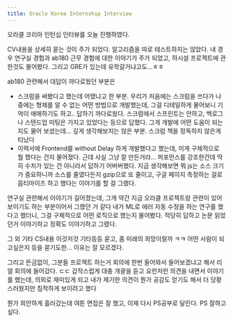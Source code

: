 ```yaml
---
title: Oracle Korea Internship Interview
---
```


오라클 코리아 인턴십 인터뷰를 오늘 진행하였다.

CV내용을 상세히 묻는 것이 주가 되었다. 알고리즘을 따로 테스트하지는 않았다.
내 경우 연구실 경험과 ab180 근무 경험에 대한 이야기가 주가 되었고, 하시설 프로젝트에 관한것도 물어봤다. 그리고 GRE가 있는데 유학갈거냐고도...ㅎㅎ

ab180 관련해서 대답이 까다로웠던 부분은
- 스크럼을 써봤다고 했는데 어땠냐고 한 부분. 우리가 처음에는 스크럼을 쓰다가 나중에는 형체를 알 수 없는 어떤 방법으로 개발했는데, 그걸 디테일하게 물어보니 기억이 애매하기도 하고.. 답하기 까다로웠다. 스크럼에서 스프린트는 안하고, 백로그나 스텐드업 미팅은 가지고 있었다는 등으로 답했다. 그게 개발에 어떤 도움이 되는지도 물어 보셨는데... 깊게 생각해보지는 않은 부분. 스크럼 책을 정독하지 않은게 티났다
- 이력서에 Frontend를 without Delay 하게 개발했다고 했는데, 이게 구체적으로 뭘 했다는 건지 물어졌다. 근데 사실 그냥 잘 만든거라... 퍼포먼스를 강조한건데 딱히 수치가 있는 건 아니라서 답하기 어버버했다. 지금 생각해보면 뭐 js는 소스 크기가 중요하니까 소스를 줄였다든지 gzip으로 또 줄이고, 구글 페이지 측정하는 걸로 옵티마이즈 하고 했다는 이야기를 할 걸 그랬다.

연구실 관련해서 이야기가 길어졌는데, 그게 약간 지금 오라클 프로젝트랑 관련이 있어 보이기도 하는 부분이어서 그랬던 거 같다
내가 ML로 에러 자동 수정을 하는 연구를 했다고 했더니, 그걸 구체적으로 어떤 로직으로 했는지 물어봤다. 적당히 답하고 논문 읽었던거 이야기하고 정확도 이야기하고 그랬다.

그 외 기타 CS내용 이것저것 기타등등 묻고,
좀 미래의 희망이랄까 ㅋㅋ 어떤 사람이 되고싶은지 등을 묻기도한... 이유는 잘 모르겠다.

그리고 뜬금없이, 그분들 프로젝트 하는거 회의에 한번 들어와서 들어보겠냐고 해서 리얼 회의에 들어갔다. ㄷㄷ 갑작스럽게
대충 개괄을 듣고 요런저런 의견을 내면서 이야기를 했는데, 의외로 재미있게 되고 내가 제기한 의견이 뭔가 공감도 얻기도 해서 더 당황스러웠지만 침착하게 보이려고 했다

뭔가 희안하게 흘러갔는데 여튼 면접은 잘 했고, 이제 다시 PS공부로 달린다. PS 잘하고싶다.
